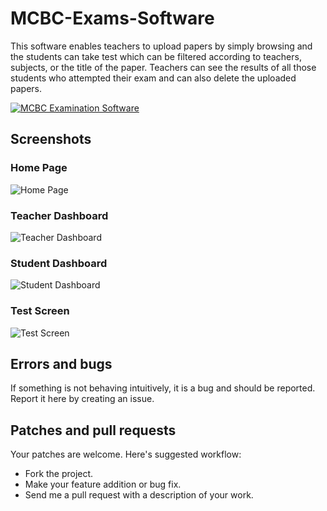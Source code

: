 # MCBC-Exams-Software

This software enables teachers to upload papers by simply browsing and the students can take test which can be filtered according to teachers, subjects, or the title of the paper.
Teachers can see the results of all those students who attempted their exam and can also delete the uploaded papers.

[![MCBC Examination Software](https://github.com/u-prashant/MCBC-Exams-Software/blob/master/Screenshots/youtube%20play.png)](http://www.youtube.com/watch?v=rbvIeXW_prA "MCBC Examination Software")

## Screenshots

### Home Page
![Home Page](https://github.com/u-prashant/MCBC-Exams-Software/blob/master/Screenshots/HomePage.png)

### Teacher Dashboard
![Teacher Dashboard](https://github.com/u-prashant/MCBC-Exams-Software/blob/master/Screenshots/TeacherDashboard.png)

### Student Dashboard
![Student Dashboard](https://github.com/u-prashant/MCBC-Exams-Software/blob/master/Screenshots/StudentDashboard.png)

### Test Screen
![Test Screen](https://github.com/u-prashant/MCBC-Exams-Software/blob/master/Screenshots/TestScreen.png)

## Errors and bugs

If something is not behaving intuitively, it is a bug and should be reported.
Report it here by creating an issue.

## Patches and pull requests

Your patches are welcome. Here's suggested workflow:
 
* Fork the project.
* Make your feature addition or bug fix.
* Send me a pull request with a description of your work. 
